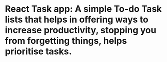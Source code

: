# React Task app: A simple To-do Task lists that helps in offering ways to increase productivity, stopping you from forgetting things, helps prioritise tasks.
